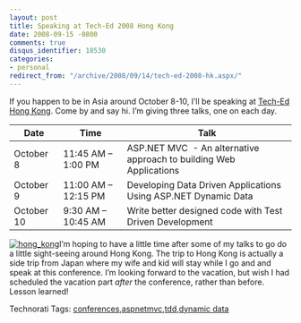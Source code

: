 ```yaml
---
layout: post
title: Speaking at Tech-Ed 2008 Hong Kong
date: 2008-09-15 -0800
comments: true
disqus_identifier: 18530
categories:
- personal
redirect_from: "/archive/2008/09/14/tech-ed-2008-hk.aspx/"
---
```


If you happen to be in Asia around October 8-10, I’ll be speaking at
[Tech-Ed Hong
Kong](http://www.microsoft.com/hk/technet/teched2008/ "Tech-Ed HK 2008").
Come by and say hi. I’m giving three talks, one on each day.

Date       | Time                | Talk
-----------|---------------------|---------------------------------------------------------------------
October 8  | 11:45 AM – 1:00 PM  | ASP.NET MVC  - An alternative approach to building Web Applications
October 9  | 11:00 AM – 12:15 PM | Developing Data Driven Applications Using ASP.NET Dynamic Data
October 10 | 9:30 AM – 10:45 AM  | Write better designed code with Test Driven Development

[![hong\_kong](http://haacked.com/images/haacked_com/WindowsLiveWriter/SpeakingatTechEd2008HongKong_F08D/hong_kong_3.jpg "hong_kong")](http://www.sxc.hu/photo/976082 "HK photo from stock.xchng")I’m
hoping to have a little time after some of my talks to go do a little
sight-seeing around Hong Kong. The trip to Hong Kong is actually a side
trip from Japan where my wife and kid will stay while I go and and speak
at this conference. I’m looking forward to the vacation, but wish I had
scheduled the vacation part *after* the conference, rather than before.
Lesson learned!

Technorati Tags:
[conferences](http://technorati.com/tags/conferences),[aspnetmvc](http://technorati.com/tags/aspnetmvc),[tdd](http://technorati.com/tags/tdd),[dynamic
data](http://technorati.com/tags/dynamic+data)

